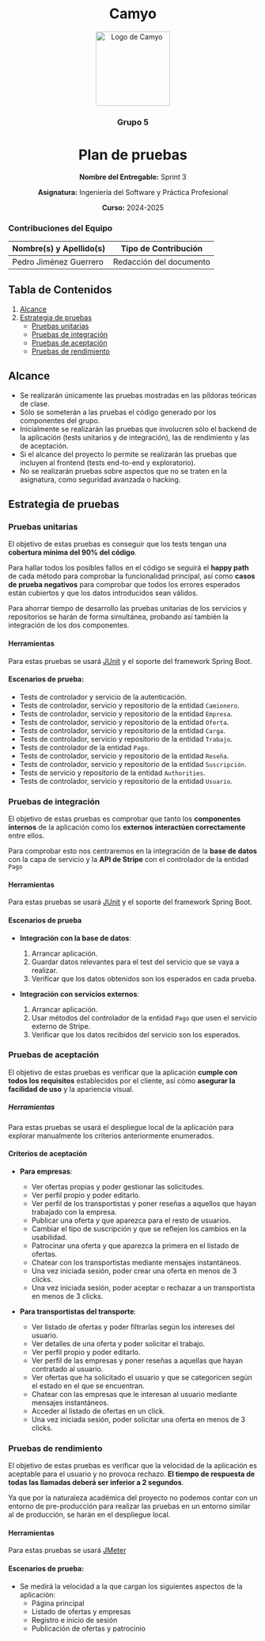 <h1 align="center">
  Camyo
</h1>

<p align="center">
  <img src="https://i.imgur.com/C72nY4p.png" alt="Logo de Camyo" width="150">
</p>

<h3 align="center">
  <strong>Grupo 5</strong>
</h3>

<h1 align="center">
  <strong>Plan de pruebas</strong>
</h1>

<p align="center">
  <strong>Nombre del Entregable:</strong> Sprint 3 
</p>
<p align="center">
  <strong>Asignatura:</strong> Ingeniería del Software y Práctica Profesional  
</p>
<p align="center">
  <strong>Curso:</strong> 2024-2025  
</p>

### Contribuciones del Equipo

| Nombre(s) y Apellido(s)       | Tipo de Contribución          |
|-------------------------------|-------------------------------|
| Pedro Jiménez Guerrero | Redacción del documento |

## Tabla de Contenidos

1. [Alcance](#alcance)
2. [Estrategia de pruebas](#estrategia-de-pruebas)
    - [Pruebas unitarias](#pruebas-unitarias)
    - [Pruebas de integración](#pruebas-de-integración)
    - [Pruebas de aceptación](#pruebas-de-aceptación)
    - [Pruebas de rendimiento](#pruebas-de-rendimiento)


## Alcance

- Se realizarán únicamente las pruebas mostradas en las píldoras teóricas de clase.
- Sólo se someterán a las pruebas el código generado por los componentes del grupo.
- Inicialmente se realizarán las pruebas que involucren sólo el backend de la aplicación (tests unitarios y de integración), las de rendimiento y las de aceptación. 
- Si el alcance del proyecto lo permite se realizarán las pruebas que incluyen al frontend (tests end-to-end y exploratorio).
- No se realizarán pruebas sobre aspectos que no se traten en la asignatura, como seguridad avanzada o hacking.
 
## Estrategia de pruebas 

### Pruebas unitarias

El objetivo de estas pruebas es conseguir que los tests tengan una **cobertura mínima del 90% del código**.

Para hallar todos los posibles fallos en el código se seguirá el **happy path** de cada método para comprobar la funcionalidad principal, así como **casos de prueba negativos** para comprobar que todos los errores esperados están cubiertos y que los datos introducidos sean válidos.

Para ahorrar tiempo de desarrollo las pruebas unitarias de los servicios y repositorios se harán de forma simultánea, probando así también la integración de los dos componentes.

#### Herramientas

Para estas pruebas se usará [JUnit](https://junit.org/junit5/) y el soporte del framework Spring Boot.
 
#### Escenarios de prueba:

- Tests de controlador y servicio de la autenticación.
- Tests de controlador, servicio y repositorio de la entidad `Camionero`.
- Tests de controlador, servicio y repositorio de la entidad `Empresa`.
- Tests de controlador, servicio y repositorio de la entidad `Oferta`.
- Tests de controlador, servicio y repositorio de la entidad `Carga`.
- Tests de controlador, servicio y repositorio de la entidad `Trabajo`.
- Tests de controlador de la entidad `Pago`.
- Tests de controlador, servicio y repositorio de la entidad `Reseña`.
- Tests de controlador, servicio y repositorio de la entidad `Suscripción`.
- Tests de servicio y repositorio de la entidad `Authorities`.
- Tests de controlador, servicio y repositorio de la entidad `Usuario`.

### Pruebas de integración

El objetivo de estas pruebas es comprobar que tanto los **componentes internos** de la aplicación como los **externos** **interactúen correctamente** entre ellos.

Para comprobar esto nos centraremos en la integración de la **base de datos** con la capa de servicio y la **API de Stripe** con el controlador de la entidad `Pago`

#### Herramientas

Para estas pruebas se usará [JUnit](https://junit.org/junit5/) y el soporte del framework Spring Boot.


#### Escenarios de prueba

- **Integración con la base de datos**:
  1. Arrancar aplicación.
  1. Guardar datos relevantes para el test del servicio que se vaya a realizar.
  1. Verificar que los datos obtenidos son los esperados en cada prueba.

- **Integración con servicios externos**:
  1. Arrancar aplicación.
  1. Usar métodos del controlador de la entidad `Pago` que usen el servicio externo de Stripe.
  1. Verificar que los datos recibidos del servicio son los esperados.

### Pruebas de aceptación

El objetivo de estas pruebas es verificar que la aplicación **cumple con todos los requisitos** establecidos por el cliente, así cómo **asegurar la facilidad de uso** y la apariencia visual.

##### Herramientas

Para estas pruebas se usará el despliegue local de la aplicación para explorar manualmente los criterios anteriormente enumerados.

#### Criterios de aceptación

- **Para empresas**:
  - Ver ofertas propias y poder gestionar las solicitudes.
  - Ver perfil propio y poder editarlo.
  - Ver perfil de los transportistas y poner reseñas a aquellos que hayan trabajado con la empresa.
  - Publicar una oferta y que aparezca para el resto de usuarios.
  - Cambiar el tipo de suscripción y que se reflejen los cambios en la usabilidad.
  - Patrocinar una oferta y que aparezca la primera en el listado de ofertas. 
  - Chatear con los transportistas mediante mensajes instantáneos.
  - Una vez iniciada sesión, poder crear una oferta en menos de 3 clicks.
  - Una vez iniciada sesión, poder aceptar o rechazar a un transportista en menos de 3 clicks.
  

- **Para transportistas del transporte**:
  - Ver listado de ofertas y poder filtrarlas según los intereses del usuario.
  - Ver detalles de una oferta y poder solicitar el trabajo.
  - Ver perfil propio y poder editarlo.
  - Ver perfil de las empresas y poner reseñas a aquellas que hayan contratado al usuario.
  - Ver ofertas que ha solicitado el usuario y que se categoricen según el estado en el que se encuentran.
  - Chatear con las empresas que le interesan al usuario mediante mensajes instantáneos.
  - Acceder al listado de ofertas en un click.
  - Una vez iniciada sesión, poder solicitar una oferta en menos de 3 clicks.

### Pruebas de rendimiento

El objetivo de estas pruebas es verificar que la velocidad de la aplicación es aceptable para el usuario y no provoca rechazo. **El tiempo de respuesta de todas las llamadas deberá ser inferior a 2 segundos**.

Ya que por la naturaleza académica del proyecto no podemos contar con un entorno de pre-producción para realizar las pruebas en un entorno similar al de producción, se harán en el despliegue local.

#### Herramientas

Para estas pruebas se usará [JMeter](https://www.baeldung.com/jmeter) 

#### Escenarios de prueba:
- Se medirá la velocidad a la que cargan los siguientes aspectos de la aplicación:
  - Página principal
  - Listado de ofertas y empresas
  - Registro e inicio de sesión 
  - Publicación de ofertas y patrocinio


